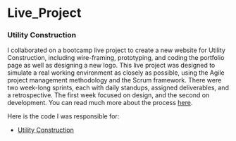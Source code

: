 # Live_Project
### Utility Construction

I collaborated on a bootcamp live project to create a new website for Utility Construction, including wire-framing, prototyping, and coding the portfolio page as well as designing a new logo. This live project was designed to simulate a real working environment as closely as possible, using the Agile project management methodology and the Scrum framework. There were two week-long sprints, each with daily standups, assigned deliverables, and a retrospective. The first week focused on design, and the second on development. You can read much more about the process [here](https://www.robcorpuz.design/project/balancing-tradition-and-innovation-in-a-construction-website-design).

Here is the code I was responsible for:

* [Utility Construction](https://github.com/corpuzrob/Live_Project/tree/trunk/Utility_Construction)
